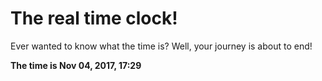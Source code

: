 # The real time clock!

Ever wanted to know what the time is? Well, your journey is about to end!

**The time is Nov 04, 2017, 17:29**